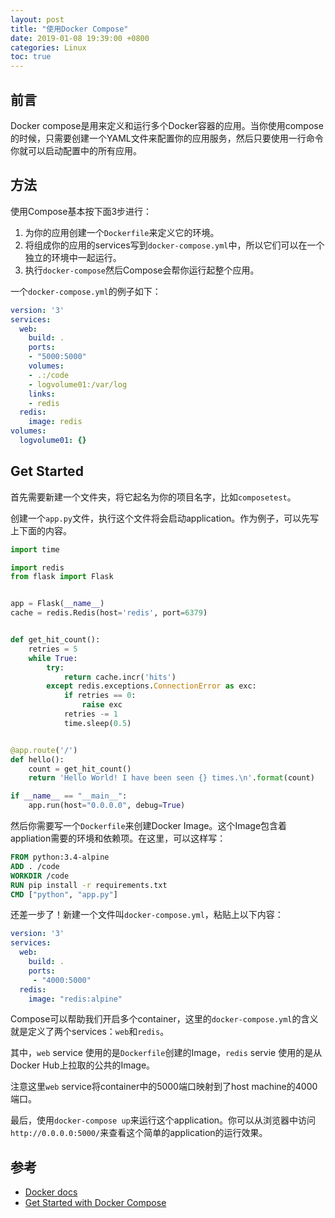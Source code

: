 ```yaml
---
layout: post
title: "使用Docker Compose"
date: 2019-01-08 19:39:00 +0800
categories: Linux
toc: true
---
```


## 前言

Docker compose是用来定义和运行多个Docker容器的应用。当你使用compose的时候，只需要创建一个YAML文件来配置你的应用服务，然后只要使用一行命令你就可以启动配置中的所有应用。

## 方法

使用Compose基本按下面3步进行：

1. 为你的应用创建一个`Dockerfile`来定义它的环境。
2. 将组成你的应用的services写到`docker-compose.yml`中，所以它们可以在一个独立的环境中一起运行。
3. 执行`docker-compose`然后Compose会帮你运行起整个应用。

一个`docker-compose.yml`的例子如下：

```yaml
version: '3'
services:
  web:
    build: .
    ports:
    - "5000:5000"
    volumes:
    - .:/code
    - logvolume01:/var/log
    links:
    - redis
  redis:
    image: redis
volumes:
  logvolume01: {}
```

## Get Started

首先需要新建一个文件夹，将它起名为你的项目名字，比如`composetest`。

创建一个`app.py`文件，执行这个文件将会启动application。作为例子，可以先写上下面的内容。

```python
import time

import redis
from flask import Flask


app = Flask(__name__)
cache = redis.Redis(host='redis', port=6379)


def get_hit_count():
    retries = 5
    while True:
        try:
            return cache.incr('hits')
        except redis.exceptions.ConnectionError as exc:
            if retries == 0:
                raise exc
            retries -= 1
            time.sleep(0.5)


@app.route('/')
def hello():
    count = get_hit_count()
    return 'Hello World! I have been seen {} times.\n'.format(count)

if __name__ == "__main__":
    app.run(host="0.0.0.0", debug=True)
```

然后你需要写一个`Dockerfile`来创建Docker Image。这个Image包含着appliation需要的环境和依赖项。在这里，可以这样写：

```dockerfile
FROM python:3.4-alpine
ADD . /code
WORKDIR /code
RUN pip install -r requirements.txt
CMD ["python", "app.py"]
```

还差一步了！新建一个文件叫`docker-compose.yml`，粘贴上以下内容：

```yml
version: '3'
services:
  web:
    build: .
    ports:
     - "4000:5000"
  redis:
    image: "redis:alpine"
```

Compose可以帮助我们开启多个container，这里的`docker-compose.yml`的含义就是定义了两个services：`web`和`redis`。

其中，`web` service 使用的是`Dockerfile`创建的Image，`redis` servie 使用的是从Docker Hub上拉取的公共的Image。

注意这里`web` service将container中的5000端口映射到了host machine的4000端口。

最后，使用`docker-compose up`来运行这个application。你可以从浏览器中访问`http://0.0.0.0:5000/`来查看这个简单的application的运行效果。


## 参考

* [Docker docs](https://docs.docker.com/compose/overview/)
* [Get Started with Docker Compose](https://docs.docker.com/compose/gettingstarted/)